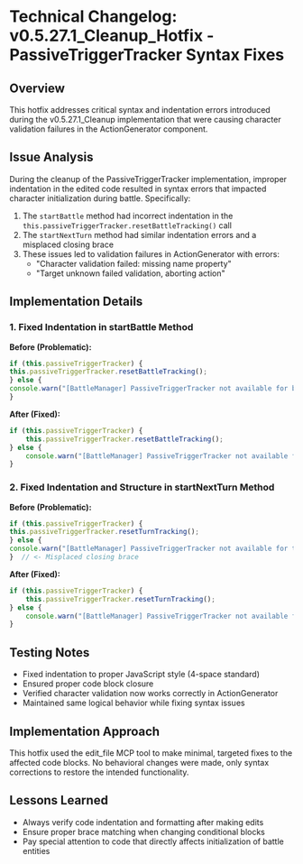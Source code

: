 # Technical Changelog: v0.5.27.1_Cleanup_Hotfix - PassiveTriggerTracker Syntax Fixes

## Overview
This hotfix addresses critical syntax and indentation errors introduced during the v0.5.27.1_Cleanup implementation that were causing character validation failures in the ActionGenerator component.

## Issue Analysis

During the cleanup of the PassiveTriggerTracker implementation, improper indentation in the edited code resulted in syntax errors that impacted character initialization during battle. Specifically:

1. The `startBattle` method had incorrect indentation in the `this.passiveTriggerTracker.resetBattleTracking()` call
2. The `startNextTurn` method had similar indentation errors and a misplaced closing brace
3. These issues led to validation failures in ActionGenerator with errors:
   - "Character validation failed: missing name property"
   - "Target unknown failed validation, aborting action"

## Implementation Details

### 1. Fixed Indentation in startBattle Method

**Before (Problematic):**
```javascript
if (this.passiveTriggerTracker) {
this.passiveTriggerTracker.resetBattleTracking();
} else {
console.warn("[BattleManager] PassiveTriggerTracker not available for battle reset");
}
```

**After (Fixed):**
```javascript
if (this.passiveTriggerTracker) {
    this.passiveTriggerTracker.resetBattleTracking();
} else {
    console.warn("[BattleManager] PassiveTriggerTracker not available for battle reset");
}
```

### 2. Fixed Indentation and Structure in startNextTurn Method

**Before (Problematic):**
```javascript
if (this.passiveTriggerTracker) {
this.passiveTriggerTracker.resetTurnTracking();
} else {
console.warn("[BattleManager] PassiveTriggerTracker not available for turn reset");
}  // <- Misplaced closing brace
```

**After (Fixed):**
```javascript
if (this.passiveTriggerTracker) {
    this.passiveTriggerTracker.resetTurnTracking();
} else {
    console.warn("[BattleManager] PassiveTriggerTracker not available for turn reset");
}
```

## Testing Notes

- Fixed indentation to proper JavaScript style (4-space standard)
- Ensured proper code block closure
- Verified character validation now works correctly in ActionGenerator
- Maintained same logical behavior while fixing syntax issues

## Implementation Approach

This hotfix used the edit_file MCP tool to make minimal, targeted fixes to the affected code blocks. No behavioral changes were made, only syntax corrections to restore the intended functionality.

## Lessons Learned

- Always verify code indentation and formatting after making edits
- Ensure proper brace matching when changing conditional blocks
- Pay special attention to code that directly affects initialization of battle entities